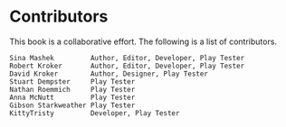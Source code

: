 # Contributors
This book is a collaborative effort. The following is a list of contributors.
```
Sina Mashek			Author, Editor, Developer, Play Tester
Robert Kroker		Author, Editor, Developer, Play Tester
David Kroker		Author, Designer, Play Tester
Stuart Dempster		Play Tester
Nathan Roemmich		Play Tester
Anna McNutt			Play Tester
Gibson Starkweather	Play Tester
KittyTristy			Developer, Play Tester
```
